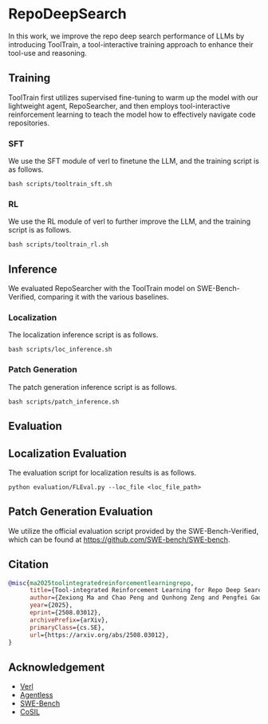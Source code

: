 # RepoDeepSearch
In this work, we improve the repo deep search performance of LLMs  by introducing ToolTrain, a tool-interactive training approach to enhance their tool-use and reasoning.  

## Training
ToolTrain first utilizes supervised fine-tuning to warm up the model with our lightweight agent, RepoSearcher, and then employs tool-interactive reinforcement learning to teach the model how to effectively navigate code repositories.
### SFT
We use the SFT module of verl to finetune the LLM, and the training script is as follows.
```
bash scripts/tooltrain_sft.sh
```
### RL
We use the RL module of verl to further improve the LLM, and the training script is as follows.
```
bash scripts/tooltrain_rl.sh
```

## Inference
We evaluated RepoSearcher with the ToolTrain model on SWE-Bench-Verified, comparing it with the various baselines.
### Localization
The localization inference script is as follows.
```
bash scripts/loc_inference.sh
```

### Patch Generation
The patch generation inference script is as follows.
```
bash scripts/patch_inference.sh
```

## Evaluation

## Localization Evaluation
The evaluation script for localization results is as follows.
```
python evaluation/FLEval.py --loc_file <loc_file_path>
```

## Patch Generation Evaluation
We utilize the official evaluation script provided by the SWE-Bench-Verified, which can be found at https://github.com/SWE-bench/SWE-bench.

## Citation

```bibtex
@misc{ma2025toolintegratedreinforcementlearningrepo,
      title={Tool-integrated Reinforcement Learning for Repo Deep Search}, 
      author={Zexiong Ma and Chao Peng and Qunhong Zeng and Pengfei Gao and Yanzhen Zou and Bing Xie},
      year={2025},
      eprint={2508.03012},
      archivePrefix={arXiv},
      primaryClass={cs.SE},
      url={https://arxiv.org/abs/2508.03012}, 
}
```


## Acknowledgement
* [Verl](https://github.com/volcengine/verl)
* [Agentless](https://github.com/OpenAutoCoder/Agentless/tree/main)
* [SWE-Bench](https://github.com/swe-bench/SWE-bench.git)
* [CoSIL](https://github.com/ZhonghaoJiang/CoSIL)